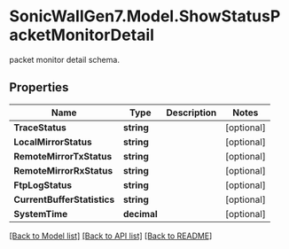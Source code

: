 # SonicWallGen7.Model.ShowStatusPacketMonitorDetail
packet monitor detail schema.

## Properties

Name | Type | Description | Notes
------------ | ------------- | ------------- | -------------
**TraceStatus** | **string** |  | [optional] 
**LocalMirrorStatus** | **string** |  | [optional] 
**RemoteMirrorTxStatus** | **string** |  | [optional] 
**RemoteMirrorRxStatus** | **string** |  | [optional] 
**FtpLogStatus** | **string** |  | [optional] 
**CurrentBufferStatistics** | **string** |  | [optional] 
**SystemTime** | **decimal** |  | [optional] 

[[Back to Model list]](../README.md#documentation-for-models) [[Back to API list]](../README.md#documentation-for-api-endpoints) [[Back to README]](../README.md)

